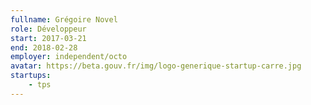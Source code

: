 ```yaml
---
fullname: Grégoire Novel
role: Développeur
start: 2017-03-21
end: 2018-02-28
employer: independent/octo
avatar: https://beta.gouv.fr/img/logo-generique-startup-carre.jpg
startups:
    - tps
---
```


